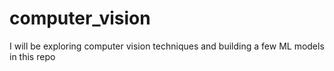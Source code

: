 # computer_vision
I will be exploring computer vision techniques and building a few ML models in this repo
